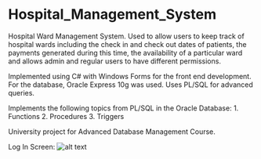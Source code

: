 # Hospital_Management_System
Hospital Ward Management System. Used to allow users to keep track of hospital wards including the check in and check out dates of patients, the payments generated during this time, the availability of a particular ward and allows admin and regular users to have different permissions.

Implemented using C# with Windows Forms for the front end development. For the database, Oracle Express 10g was used. 
Uses PL/SQL for advanced queries. 

Implements the following topics from PL/SQL in the Oracle Database: 
    1. Functions
    2. Procedures
    3. Triggers

University project for Advanced Database Management Course.

Log In Screen:
![alt text](https://github.com/snigdho611/Hospital_Management_System/blob/master/Screenshots/login.png?raw=true)
